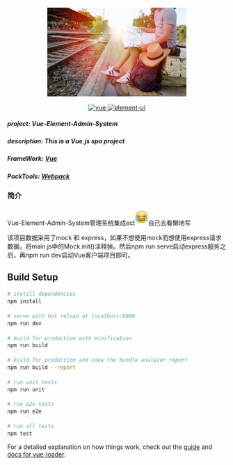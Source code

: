 <p align="center">
  <img width="320" src="./src/assets/images/sunshine.jpg" alt="找不到图片就用这张代替了">
</p>

<p align="center">
  <a href="https://cn.vuejs.org/">
    <img src="https://img.shields.io/badge/vue-2.5.2-brightgreen.svg" alt="vue">
  </a>
  <a href="https://element.eleme.cn/#/zh-CN">
    <img src="https://img.shields.io/badge/element--ui-2.14.1-brightgreen.svg" alt="element-ui">
  </a>
</p>

##### project: Vue-Element-Admin-System
##### description: This is a Vue.js spa project
##### FrameWork: [Vue](https://cn.vuejs.org/)
##### PackTools: [Webpack](https://www.webpackjs.com/) 

### 简介

Vue-Element-Admin-System管理系统集成ect<img width="30" src="./src/assets/images/icon/funny.png" alt="smile ">自己去看懒地写

该项目数据采用了mock 和 express，如果不想使用mock而想使用express请求数据，将main.js中的Mock.init()注释掉。然后npm run serve启动express服务之后，再npm run dev启动Vue客户端项目即可。

## Build Setup

``` bash
# install dependencies
npm install

# serve with hot reload at localhost:8080
npm run dev

# build for production with minification
npm run build

# build for production and view the bundle analyzer report
npm run build --report

# run unit tests
npm run unit

# run e2e tests
npm run e2e

# run all tests
npm test
```

For a detailed explanation on how things work, check out the [guide](http://vuejs-templates.github.io/webpack/) and [docs for vue-loader](http://vuejs.github.io/vue-loader).
